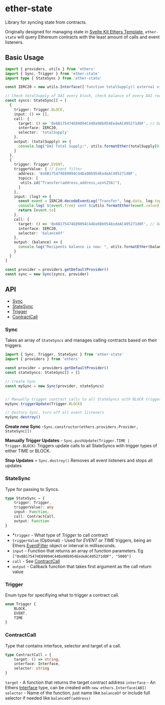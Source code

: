 # ether-state

Library for syncing state from contracts.

Originally designed for managing state in [Svelte Kit Ethers Template](https://github.com/DecentralisedTech/svelte-kit-ethers-template), `ether-state` will query Ethereum contracts with the least amount of calls and event listeners.

## Basic Usage

```ts
import { providers, utils } from 'ethers'
import { Sync, Trigger } from 'ether-state'
import type { StateSync } from 'ether-state'

const IERC20 = new utils.Interface(['function totalSupply() external view returns (uint256)', 'function balanceOf(address) external view returns (uint256)', 'event Transfer(address indexed from, address indexed to, uint256 value)'])

// Check totalSupply of DAI every block, check balance of every DAI recipient on Transfer event
const syncs: StateSync[] = [
  {
    trigger: Trigger.BLOCK,
    input: () => [],
    call: {
      target: () => '0x6B175474E89094C44Da98b954EedeAC495271d0F', // DAI contract
      interface: IERC20,
      selector: 'totalSupply'
    },
    output: (totalSupply) => {
      console.log("DAI Total Supply:", utils.formatEther(totalSupply[0]))
    } 
  },
  {
    trigger: Trigger.EVENT,
    triggerValue: { // Event filter
      address: '0x6B175474E89094C44Da98b954EedeAC495271d0F',
      topics: [
       utils.id("Transfer(address,address,uint256)"),
      ]
    },
    input: (log) => {
      const event = IERC20.decodeEventLog("Transfer", log.data, log.topics)
      console.log(`${event.from} sent ${utils.formatEther(event.value)} DAI to ${event.to}`)
      return [event.to]
    },
    call: {
      target: () => '0x6B175474E89094C44Da98b954EedeAC495271d0F', // DAI contract
      interface: IERC20,
      selector: 'balanceOf'
    },
    output: (balance) => {
      console.log("Recipents balance is now: ", utils.formatEther(balance[0]), " DAI")
    } 
  }
]

const provider = providers.getDefaultProvider()
const sync = new Sync(syncs, provider)
```

## API
* [Sync](#Sync)
* [StateSync](#StateSync)
* [Trigger](#Trigger)
* [ContractCall](#ContractCall)

### Sync
Takes an array of `StateSyncs` and manages calling contracts based on their triggers.

```ts
import { Sync, Trigger, StateSync } from 'ether-state'
import { providers } from 'ethers'

const provider = providers.getDefaultProvider()
const stateSyncs: StateSync[] = []

// Create Sync
const mySync = new Sync(provider, stateSyncs)


// Manually trigger contract calls to all StateSyncs with BLOCK trigger
mySync.triggerUpdate(Trigger.BLOCK)

// Destory Sync, turn off all event listeners
mySync.destroy()
```

**Create new Sync** -``Sync.constructor(ethers.providers.Provider, StateSync[])``

**Manually Trigger Updates** - ``Sync.pushUpdate(Trigger.TIME | Trigger.BLOCK)``
Triggers update calls to all StateSyncs with trigger types of either TIME or BLOCK.

**Stop Updates** = ``Sync.destroy()``
Removes all event listeners and stops all updates

### StateSync
Type for passing to Syncs.

```ts
type StateSync = {
	trigger: Trigger,
	triggerValue?: any
	input: Function,
	call: ContractCall,
	output: Function
}
```

* *``trigger`` - What type of *Trigger* to call contract
* ``triggerValue`` (Optional) - Used for *EVENT* or *TIME* triggers, being an Ethers [EventFilter](https://docs.ethers.io/v5/api/providers/types/#providers-EventFilter) object or interval in milliseconds.
* ``input`` - Function that returns an array of function parameters. Eg ``["0x6B175474E89094C44Da98b954EedeAC495271d0F", "5000"]``
* ``call`` - See [ContractCall](#ContractCall)
* ``output`` - Callback function that takes first argument as the call return value

### Trigger
Enum type for specifiying what to trigger a contract call.

```ts
enum Trigger {
	BLOCK,
	EVENT,
	TIME
}
```

### ContractCall
Type that contains interface, selector and target of a call.

```ts
type ContractCall = {
	target: () => string,
	interface: Interface,
	selector: string
}
```

``target`` - A function that returns the target contract address
``interface`` - An Ethers [Interface](https://docs.ethers.io/v5/api/utils/abi/interface/#Interface) type, can be created with ``new ethers.Interface(ABI)``
``selector`` - Name of the function, just name like ``balanceOf`` or include full selector if needed like ``balanceOf(address)``
